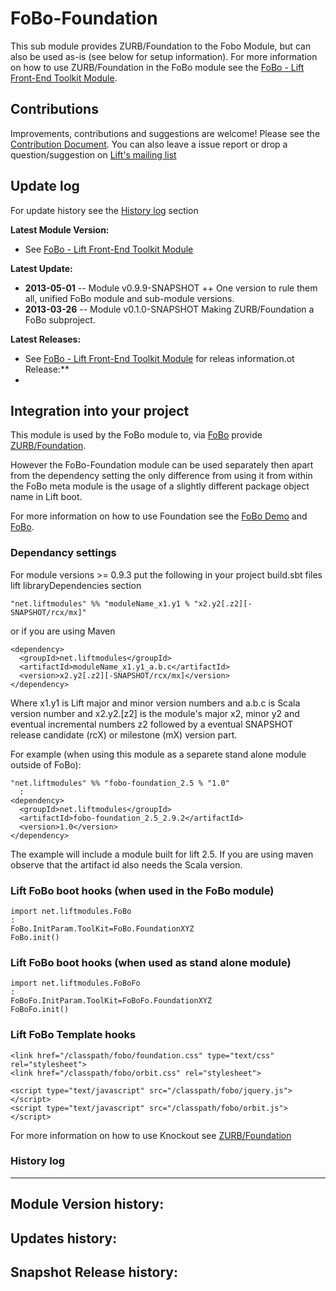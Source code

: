 FoBo-Foundation
=================

This sub module provides ZURB/Foundation to the Fobo Module, but can also be used as-is (see below for setup information).
For more information on how to use ZURB/Foundation in the FoBo module see the [FoBo - Lift Front-End Toolkit Module](https://github.com/karma4u101/FoBo).

Contributions
---------------
Improvements, contributions and suggestions are welcome! Please see the [Contribution Document](https://github.com/karma4u101/FoBo/blob/master/CONTRIBUTING.md). You can also leave a issue report or drop a question/suggestion on [Lift's mailing list](http://groups.google.com/group/liftweb/) 

Update log
------------

For update history see the [History log](https://github.com/karma4u101/FoBo/tree/master/Foundation#history-log) section

**Latest Module Version:**
- See [FoBo - Lift Front-End Toolkit Module](https://github.com/karma4u101/FoBo)  

**Latest Update:**
- **2013-05-01** -- Module v0.9.9-SNAPSHOT ++ One version to rule them all, unified FoBo module and sub-module versions.
- **2013-03-26** -- Module v0.1.0-SNAPSHOT Making ZURB/Foundation a FoBo subproject.

**Latest Releases:**
- See [FoBo - Lift Front-End Toolkit Module](https://github.com/karma4u101/FoBo) for releas information.ot Release:**
- 


Integration into your project 
-------------------------------

This module is used by the FoBo module to, via [FoBo](https://github.com/karma4u101/FoBo/blob/master/README.md) provide [ZURB/Foundation](http://foundation.zurb.com/). 

However the FoBo-Foundation module can be used separately then apart from the dependency setting the only difference from using it from within the FoBo meta module is the usage of a slightly different package object name in Lift boot. 

For more information on how to use Foundation see the [FoBo Demo](http://www.media4u101.se/fobo-lift-template-demo/) and [FoBo](https://github.com/karma4u101/FoBo/blob/master/README.md).  


### Dependancy settings

For module versions >= 0.9.3 put the following in your project build.sbt files lift libraryDependencies section 

    "net.liftmodules" %% "moduleName_x1.y1 % "x2.y2[.z2][-SNAPSHOT/rcx/mx]"

or if you are using Maven

    <dependency>
      <groupId>net.liftmodules</groupId>
      <artifactId>moduleName_x1.y1_a.b.c</artifactId>
      <version>x2.y2[.z2][-SNAPSHOT/rcx/mx]</version>
    </dependency>

Where x1.y1 is Lift major and minor version numbers and a.b.c is Scala
version number and x2.y2.[z2] is the module's major x2, minor y2 and
eventual incremental numbers z2 followed by a eventual SNAPSHOT 
release candidate (rcX) or milestone (mX) version part.

For example (when using this module as a separete stand alone module outside of FoBo):

    "net.liftmodules" %% "fobo-foundation_2.5 % "1.0"
      :
    <dependency>
      <groupId>net.liftmodules</groupId>
      <artifactId>fobo-foundation_2.5_2.9.2</artifactId>
      <version>1.0</version>
    </dependency>

The example will include a module built for lift 2.5. If you are using maven observe that the artifact id also needs the Scala version.

### Lift FoBo boot hooks (when used in the FoBo module)

    import net.liftmodules.FoBo 
    :
    FoBo.InitParam.ToolKit=FoBo.FoundationXYZ 
    FoBo.init()  

### Lift FoBo boot hooks (when used as stand alone module)

    import net.liftmodules.FoBoFo 
    :
    FoBoFo.InitParam.ToolKit=FoBoFo.FoundationXYZ 
    FoBoFo.init()  

### Lift FoBo Template hooks

    <link href="/classpath/fobo/foundation.css" type="text/css" rel="stylesheet">
    <link href="/classpath/fobo/orbit.css" rel="stylesheet">	
    
    <script type="text/javascript" src="/classpath/fobo/jquery.js"></script> 
    <script type="text/javascript" src="/classpath/fobo/orbit.js"></script>

For more information on how to use Knockout see [ZURB/Foundation](http://foundation.zurb.com/)


### History log
----------------

**Module Version history:**
-

**Updates history:**
- 

**Snapshot Release history:**
- 


